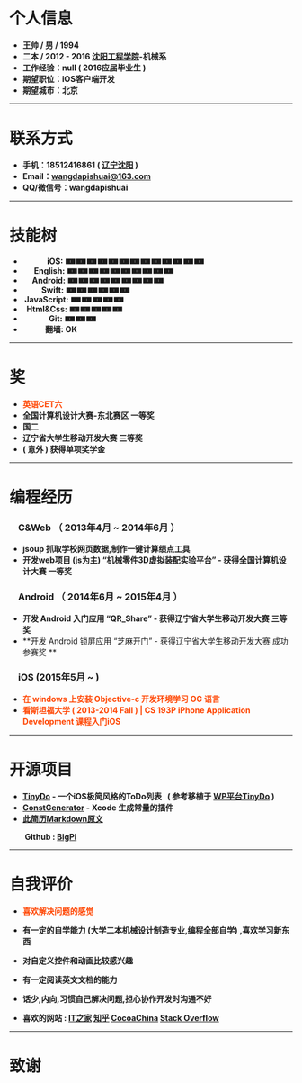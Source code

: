 # 个人信息

 - **王帅 / 男 / 1994**
 - **二本 / 2012 - 2016 [沈阳工程学院](http://www.sie.edu.cn)-机械系**
 - **工作经验：null ( 2016应届毕业生 )**
 - **期望职位：iOS客户端开发**
 - **期望城市：北京**

---
# 联系方式

- **手机：18512416861 ( [辽宁沈阳](http://j.map.baidu.com/YMRz7) )**
- **Email：wangdapishuai@163.com**
- **QQ/微信号：wangdapishuai**

---

# 技能树

- **&nbsp;&nbsp;&nbsp;&nbsp;&nbsp;&nbsp;&nbsp;&nbsp;&nbsp;&nbsp;&nbsp;&nbsp;&nbsp;iOS: 🀰🀰🀰🀰🀰🀰🀰🀰🀰🀰🀰🀰🀰**
- **&nbsp;&nbsp;&nbsp;&nbsp;&nbsp;&nbsp;English: 🀰🀰🀰🀰🀰🀰🀰🀰🀰🀰**
- **&nbsp;&nbsp;&nbsp;&nbsp;&nbsp;Android: 🀰🀰🀰🀰🀰🀰🀰🀰🀰**
- **&nbsp;&nbsp;&nbsp;&nbsp;&nbsp;&nbsp;&nbsp;&nbsp;&nbsp;&nbsp;Swift: 🀰🀰🀰🀰🀰🀰**
- **&nbsp;JavaScript: 🀰🀰🀰🀰🀰**
- **&nbsp;&nbsp;Html&Css: 🀰🀰🀰🀰🀰**
- **&nbsp;&nbsp;&nbsp;&nbsp;&nbsp;&nbsp;&nbsp;&nbsp;&nbsp;&nbsp;&nbsp;&nbsp;&nbsp;&nbsp;Git: 🀰🀰🀰**
- **&nbsp;&nbsp;&nbsp;&nbsp;&nbsp;&nbsp;&nbsp;&nbsp;&nbsp;&nbsp;&nbsp;&nbsp;翻墙: OK**

---
# 奖

- <font color=#FF4500 >**英语CET六**</font>
- **全国计算机设计大赛-东北赛区 一等奖**
- **国二**
- **辽宁省大学生移动开发大赛 三等奖**
- **( 意外 ) 获得单项奖学金**

---

# 编程经历

### &nbsp;&nbsp;&nbsp;&nbsp;C&Web （ 2013年4月 ~ 2014年6月 ）


- **jsoup 抓取学校网页数据,制作一键计算绩点工具**
- **开发web项目 (js为主) “机械零件3D虚拟装配实验平台” - 获得全国计算机设计大赛 一等奖**
 

 
### &nbsp;&nbsp;&nbsp;&nbsp;Android （ 2014年6月 ~ 2015年4月 ）
- **开发 Android 入门应用 “QR_Share” - 获得辽宁省大学生移动开发大赛 三等奖**
- **开发 Android 锁屏应用 “芝麻开门” - 获得辽宁省大学生移动开发大赛 成功参赛奖 **

### &nbsp;&nbsp;&nbsp;&nbsp;iOS (2015年5月 ~ )

- <font color=#FF4500 >**在 windows 上安装 Objective-c 开发环境学习 OC 语言**</font>
- <font color=#FF4500 >**看斯坦福大学 ( 2013-2014 Fall ) | CS 193P iPhone Application Development 课程入门iOS**</font>




---
# 开源项目


- **[TinyDo](https://github.com/Big-Pi/TinyDo) - 一个iOS极简风格的ToDo列表 &nbsp;&nbsp;( 参考移植于 [WP平台TinyDo](http://www.windowsphone.com/zh-cn/store/app/tinydo/ea0f699d-f6c0-4008-a228-8d9d1974c2c6) )**
- **[ConstGenerator](https://github.com/Big-Pi/ConstGenerator) - Xcode 生成常量的插件** 
- **[此简历Markdown原文](https://github.com/Big-Pi/Resume.md)**

&nbsp;&nbsp;&nbsp;&nbsp;&nbsp;&nbsp;&nbsp;**Github : [BigPi](https://github.com/Big-Pi)**

---
# 自我评价
- <font color=#FF4500 >**喜欢解决问题的感觉**</font>
- **有一定的自学能力 (大学二本机械设计制造专业,编程全部自学) ,喜欢学习新东西**
- **对自定义控件和动画比较感兴趣**
- **有一定阅读英文文档的能力**
- **话少,内向,习惯自己解决问题,担心协作开发时沟通不好**

- **喜欢的网站 : [IT之家](http://www.ithome.com) [知乎](http://www.zhihu.com) [CocoaChina](http://www.cocoachina.com) [Stack Overflow](http://stackoverflow.com)** 

---
# 致谢


